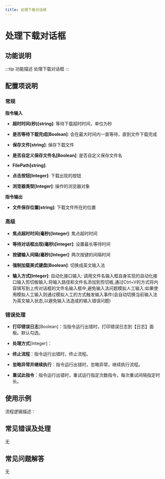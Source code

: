 ```yaml
---
title: 处理下载对话框
---
```


# 处理下载对话框

## 功能说明

:::tip 功能描述
处理下载对话框
:::

## 配置项说明

### 常规

**指令输入**

- **超时时间(秒)[string]**: 等待下载超时时间，单位为秒

- **是否等待下载完成[Boolean]**: 会在最大时间内一直等待，直到文件下载完成

- **保存文件[string]**: 保存下载文件

- **是否自定义保存文件名[Boolean]**: 是否自定义保存文件名

- **FilePath[string]**: 

- **点击按钮[Integer]**: 下载出现的按钮

- **浏览器类型[Integer]**: 操作的浏览器对象


**指令输出**

- **文件保存位置[string]**: 下载文件所在的位置

### 高级

- **焦点超时时间(毫秒)[Integer]**: 焦点超时时间

- **等待对话框出现(毫秒)[Integer]**: 设置最长等待时间

- **按键输入间隔(毫秒)[Integer]**: 两次按键的间隔时间

- **强制加载美式键盘[Boolean]**: 切换成英文输入法

- **输入方式[Integer]**: 自动化接口输入: 调用文件名输入框自身实现的自动化接口输入剪切板输入:将输入路径和文件名添加到剪切板,通过Ctrl+V的方式将内容填写到上传对话框的文件名输入框中,避免输入法问题模拟人工输入:如果使用模拟人工输入则通过模拟人工的方式触发输入事件(会自动切换当前输入法为英文输入状态,以避免输入法造成的输入错误问题)

### 错误处理

- **打印错误日志**[Boolean]：当指令运行出错时，打印错误日志到【日志】面板。默认勾选。

- **处理方式**[Integer]：

 - **终止流程**：指令运行出错时，终止流程。

 - **忽略异常并继续执行**：指令运行出错时，忽略异常，继续执行流程。

 - **重试此指令**：指令运行出错时，重试运行指定次数指令，每次重试间隔指定时长。

## 使用示例

流程逻辑描述：

## 常见错误及处理

无

## 常见问题解答

无

